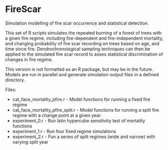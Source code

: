 # FireScar
Simulation modelling of fire scar occurrence and statistical detection. 

This set of R scripts simulates the repeated burning of a forest of trees with a given fire regime, including fire-dependent and fire-independent mortality, and changing probability of fire scar recording on trees based on age, and time since fire.  Dendrochronological sampling techniques can then be applied to the simulated fire scar record to asses statistical discrimination of changes in fire regime.

This version is not formatted as an R package, but may be in the future.  Models are run in parallel and generate simulation output files in a defined directory.

Files:

* cat_face_mortality_pfire.r - Model functions for running a fixed fire regime
* cat_face_mortality_pfire_split.r - Model functions for running a split fire regime with a change point at a given year.
* experiment_0.r - Run latin hypercube sensitivity test of mortality functions
* experiment_1.r - Run four fixed regime simulations
* experiment_2.r - Fun a series of split regimes (wide and narrow) with varying split year


